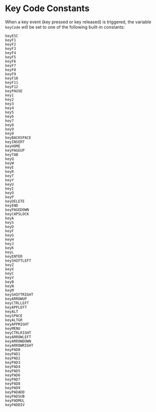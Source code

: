 # Key Code Constants

When a key event (key pressed or key released) is triggered,
the variable `keyCode` will be set to one of the following built-in constants:

```
keyESC
keyF1
keyF2
keyF3
keyF4
keyF5
keyF6
keyF7
keyF8
keyF9
keyF10
keyF11
keyF12
keyPAUSE
key1
key2
key3
key4
key5
key6
key7
key8
key9
key0
keyBACKSPACE
keyINSERT
keyHOME
keyPAGEUP
keyTAB
keyQ
keyW
keyE
keyR
keyT
keyY
keyU
keyI
keyO
keyP
keyDELETE
keyEND
keyPAGEDOWN
keyCAPSLOCK
keyA
keyS
keyD
keyF
keyG
keyH
keyJ
keyK
keyL
keyENTER
keySHIFTLEFT
keyZ
keyX
keyC
keyV
keyB
keyN
keyM
keySHIFTRIGHT
keyARROWUP
keyCTRLLEFT
keyAPPLEFT
keyALT
keySPACE
keyALTGR
keyAPPRIGHT
keyMENU
keyCTRLRIGHT
keyARROWLEFT
keyARROWDOWN
keyARROWRIGHT
keyPAD0
keyPAD1
keyPAD2
keyPAD3
keyPAD4
keyPAD5
keyPAD6
keyPAD7
keyPAD8
keyPAD9
keyPADADD
keyPADSUB
keyPADMUL
keyPADDIV
```
